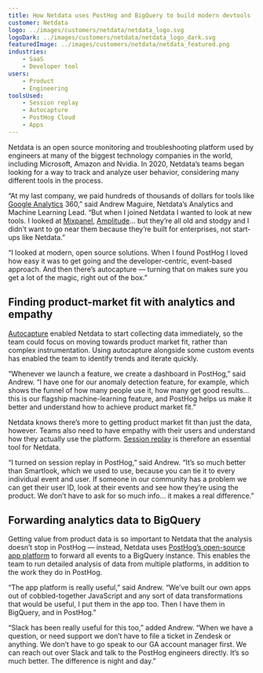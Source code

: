 ```yaml
---
title: How Netdata uses PostHog and BigQuery to build modern devtools
customer: Netdata
logo: ../images/customers/netdata/netdata_logo.svg
logoDark: ../images/customers/netdata/netdata_logo_dark.svg
featuredImage: ../images/customers/netdata/netdata_featured.png
industries:
    - SaaS
    - Developer tool
users:
    - Product
    - Engineering
toolsUsed:
    - Session replay
    - Autocapture
    - PostHog Cloud
    - Apps
---
```


Netdata is an open source monitoring and troubleshooting platform used by engineers at many of the biggest technology companies in the world, including Microsoft, Amazon and Nvidia. In 2020, Netdata’s teams began looking for a way to track and analyze user behavior, considering many different tools in the process.  

“At my last company, we paid hundreds of thousands of dollars for tools like [Google Analytics](https://isgoogleanalyticsillegal.com/) 360,” said Andrew Maguire, Netdata’s Analytics and Machine Learning Lead. “But when I joined Netdata I wanted to look at new tools. I looked at [Mixpanel](/blog/why-i-ditched-google-analytics-for-posthog), [Amplitude](https://posthog.com/docs/migrate/migrate-from-amplitude)... but they’re all old and stodgy and I didn’t want to go near them because they’re built for enterprises, not start-ups like Netdata.”

“I looked at modern, open source solutions. When I found PostHog I loved how easy it was to get going and the developer-centric, event-based approach. And then there’s autocapture — turning that on makes sure you get a lot of the magic, right out of the box.”

## Finding product-market fit with analytics and empathy

[Autocapture](/blog/is-autocapture-still-bad) enabled Netdata to start collecting data immediately, so the team could focus on moving towards product market fit, rather than complex instrumentation. Using autocapture alongside some custom events has enabled the team to identify trends and iterate quickly. 

“Whenever we launch a feature, we create a dashboard in PostHog,” said Andrew. “I have one for our anomaly detection feature, for example, which shows the funnel of how many people use it, how many get good results... this is our flagship machine-learning feature, and PostHog helps us make it better and understand how to achieve product market fit.”

<BorderWrapper>
<Quote
    imageSource="/images/customers/andrewmaguire.jpeg"
    size="md"
    name="Andy Maguire"
    title="Analytics & Machine Learning Lead, Netdata"
    quote={`“I just trust that, when PostHog does something, it will do it the right way because it's not just open source code, it's all developed in the open too. You'd never get that modern thinking with the likes of Mixpanel, or other more 'Old School' platforms.”`}
/>
</BorderWrapper>

Netdata knows there’s more to getting product market fit than just the data, however. Teams also need to have empathy with their users and understand how they actually use the platform. [Session replay](/product/session-recording) is therefore an essential tool for Netdata.

“I turned on session replay in PostHog,” said Andrew. “It’s so much better than Smartlook, which we used to use, because you can tie it to every individual event and user. If someone in our community has a problem we can get their user ID, look at their events and see how they’re using the product. We don’t have to ask for so much info… it makes a real difference.”

## Forwarding analytics data to BigQuery

Getting value from product data is so important to Netdata that the analysis doesn’t stop in PostHog — instead, Netdata uses [PostHog’s open-source app platform](/docs) to forward all events to a BigQuery instance. This enables the team to run detailed analysis of data from multiple platforms, in addition to the work they do in PostHog. 

“The app platform is really useful,” said Andrew. “We’ve built our own apps out of cobbled-together JavaScript and any sort of data transformations that would be useful, I put them in the app too. Then I have them in BigQuery, and in PostHog.”

“Slack has been really useful for this too,” added Andrew. “When we have a question, or need support we don’t have to file a ticket in Zendesk or anything. We don’t have to go speak to our GA account manager first. We can reach out over Slack and talk to the PostHog engineers directly. It’s so much better. The difference is night and day.”
